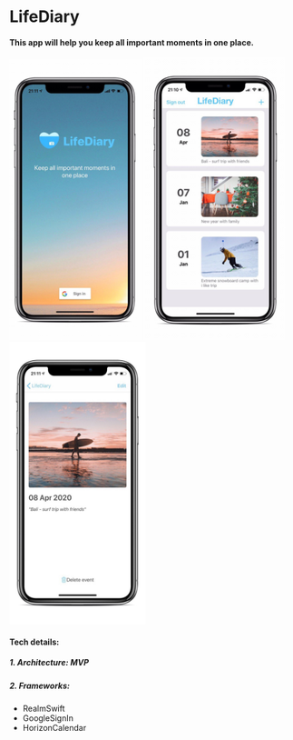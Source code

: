 # LifeDiary
#### This app will help you keep all important moments in one place.
<p float="left">
<img src="https://github.com/deshinam/LifeDiary/blob/master/photo5305542585462402798.jpg" alt="drawing" width="232"/>
<img src="https://github.com/deshinam/LifeDiary/blob/master/photo5305542585462402796.jpg" alt="drawing" width="250"/>
<img src="https://github.com/deshinam/LifeDiary/blob/master/photo5305542585462402799.jpg" alt="drawing" width="240"/>
</p>

#### Tech details:
##### 1. Architecture: MVP
##### 2. Frameworks:
- RealmSwift
- GoogleSignIn
- HorizonCalendar


